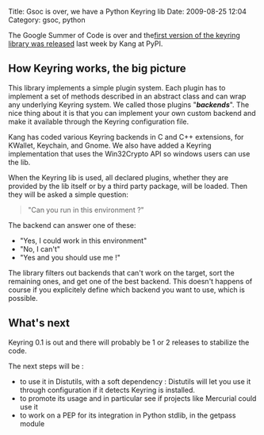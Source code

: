Title: Gsoc is over, we have a Python Keyring lib 
Date: 2009-08-25 12:04
Category: gsoc, python

The Google Summer of Code is over and the[first version of the keyring
library was released][] last week by Kang at PyPI.   
## How Keyring works, the big picture

  
This library implements a simple plugin system. Each plugin has to
implement a set of methods described in an abstract class and can wrap
any underlying Keyring system. We called those plugins "***backends***".
The nice thing about it is that you can implement your own custom
backend and make it available through the Keyring configuration file.   
  
Kang has coded various Keyring backends in C and C++ extensions, for
KWallet, Keychain, and Gnome. We also have added a Keyring
implementation that uses the Win32Crypto API so windows users can use
the lib.   
  
When the Keyring lib is used, all declared plugins, whether they are
provided by the lib itself or by a third party package, will be loaded.
Then they will be asked a simple question:   
> "Can you run in this environment ?"

  
The backend can answer one of these:   
-   "Yes, I could work in this environment"
-   "No, I can't"
-   "Yes and you should use me !"

  
The library filters out backends that can't work on the target, sort
the remaining ones, and get one of the best backend. This doesn't
happens of course if you explicitely define which backend you want to
use, which is possible.   
## What's next

  
Keyring 0.1 is out and there will probably be 1 or 2 releases to
stabilize the code.   
  
The next steps will be :   
-   to use it in Distutils, with a soft dependency : Distutils will let
    you use it through configuration if it detects Keyring is installed.
-   to promote its usage and in particular see if projects like
    Mercurial could use it
-   to work on a PEP for its integration in Python stdlib, in the
    getpass module

  [first version of the keyring library was released]: http://pypi.python.org/pypi/keyring
